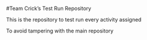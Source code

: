 #Team Crick’s Test Run Repository

This is the repository to test run every activity assigned 


To avoid tampering with the main repository

